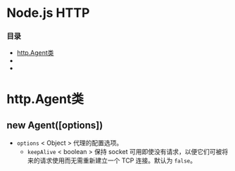 # Node.js HTTP

### 目录

 - [http.Agent类](#httpAgent类)
 - 
 -  

# http.Agent类

## new Agent([options])

 - `options` < Object > 代理的配置选项。
    - `keepAlive` < boolean > 保持 socket 可用即使没有请求，以便它们可被将来的请求使用而无需重新建立一个 TCP 连接。默认为 `false`。